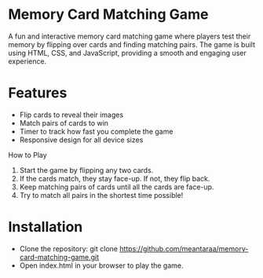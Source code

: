 # Memory Card Matching Game

A fun and interactive memory card matching game where players test their memory by flipping over cards and finding matching pairs. The game is built using HTML, CSS, and JavaScript, providing a smooth and engaging user experience.

# Features
- Flip cards to reveal their images
- Match pairs of cards to win
- Timer to track how fast you complete the game
- Responsive design for all device sizes
  
How to Play
1. Start the game by flipping any two cards.
2. If the cards match, they stay face-up. If not, they flip back.
3. Keep matching pairs of cards until all the cards are face-up.
4. Try to match all pairs in the shortest time possible!

# Installation
- Clone the repository: git clone https://github.com/meantaraa/memory-card-matching-game.git
- Open index.html in your browser to play the game.
